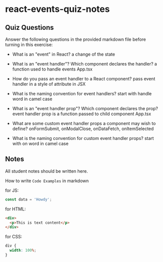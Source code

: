 # react-events-quiz-notes

## Quiz Questions

Answer the following questions in the provided markdown file before turning in this exercise:

- What is an "event" in React?
  a change of the state

- What is an "event handler"? Which component declares the handler?
  a function used to handle events
  App.tsx

- How do you pass an event handler to a React component?
  pass event handler in a style of attribute in JSX

- What is the naming convention for event handlers?
  start with handle word in camel case

- What is an "event handler prop"? Which component declares the prop?
  event handler prop is a function passed to child component
  App.tsx

- What are some custom event handler props a component may wish to define?
  onFormSubmit, onModalClose, onDataFetch, onItemSelected

- What is the naming convention for custom event handler props?
  start with on word in camel case

## Notes

All student notes should be written here.

How to write `Code Examples` in markdown

for JS:

```javascript
const data = 'Howdy';
```

for HTML:

```html
<div>
  <p>This is text content</p>
</div>
```

for CSS:

```css
div {
  width: 100%;
}
```
